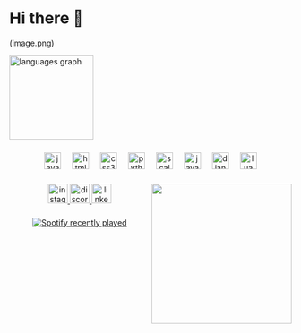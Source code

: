 # Hi there 👋

<!--
**aaronkoichi/aaronkoichi** is a ✨ _special_ ✨ repository because its `README.md` (this file) appears on your GitHub profile.
-->


<!--I'm Aaron Lee, also known as Aaron Koichi. I started coding at the age of 16. Since then, I have made little to no progress on creating projects outside of 
high school and college, but starting in 2023, I will be creating and posting more personal projects on GitHub for self-improvement.
<div align="center"> -->
(image.png)

  <img src="https://github-readme-stats.vercel.app/api/top-langs?username=aaronkoichi&locale=en&hide_title=false&layout=compact&card_width=320&langs_count=5&theme=dracula&hide_border=false" height="150" alt="languages graph"  />
</div>

###

<div align="center">
  <img src="https://cdn.jsdelivr.net/gh/devicons/devicon/icons/javascript/javascript-original.svg" height="30" alt="javascript logo"  />
  <img width="12" />
  <img src="https://cdn.jsdelivr.net/gh/devicons/devicon/icons/html5/html5-original.svg" height="30" alt="html5 logo"  />
  <img width="12" />
  <img src="https://cdn.jsdelivr.net/gh/devicons/devicon/icons/css3/css3-original.svg" height="30" alt="css3 logo"  />
  <img width="12" />
  <img src="https://cdn.jsdelivr.net/gh/devicons/devicon/icons/python/python-original.svg" height="30" alt="python logo"  />
  <img width="12" />
  <img src="https://cdn.jsdelivr.net/gh/devicons/devicon/icons/scala/scala-original.svg" height="30" alt="scala logo"  />
  <img width="12" />
  <img src="https://cdn.jsdelivr.net/gh/devicons/devicon/icons/java/java-original.svg" height="30" alt="java logo"  />
  <img width="12" />
  <img src="https://cdn.jsdelivr.net/gh/devicons/devicon/icons/django/django-plain.svg" height="30" alt="django logo"  />
  <img width="12" />
  <img src="https://cdn.jsdelivr.net/gh/devicons/devicon/icons/lua/lua-original.svg" height="30" alt="lua logo"  />
</div>

###

<img align="right" height="250" src="https://i.imgur.com/2suqwdN.jpeg"  />

###

<div align="center">
  <a href="https://www.instagram.com/aaronkoichi" target="_blank">
    <img src="https://img.shields.io/static/v1?message=Instagram&logo=instagram&label=&color=E4405F&logoColor=white&labelColor=&style=for-the-badge" height="35" alt="instagram logo"  />
  </a>
  <a href="https://www.discord.com/users/266930550818734080" target="_blank">
    <img src="https://img.shields.io/static/v1?message=Discord&logo=discord&label=&color=7289DA&logoColor=white&labelColor=&style=for-the-badge" height="35" alt="discord logo"  />
  </a>
  <a href="https://www.linkedin.com/in/zhe-tse-lee/" target="_blank">
    <img src="https://img.shields.io/static/v1?message=LinkedIn&logo=linkedin&label=&color=0077B5&logoColor=white&labelColor=&style=for-the-badge" height="35" alt="linkedin logo"  />
  </a>
</div>

###

<div align="center">
  <a href="https://open.spotify.com/user/l6rp3r7cg3ihdczthueabnzd7">
    <img src="https://spotify-recently-played-readme.vercel.app/api?user=l6rp3r7cg3ihdczthueabnzd7&count=1" alt="Spotify recently played"  />
  </a>
</div>

###
